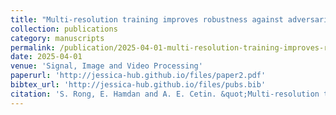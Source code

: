 ```yaml
---
title: "Multi-resolution training improves robustness against adversarial attacks"
collection: publications
category: manuscripts
permalink: /publication/2025-04-01-multi-resolution-training-improves-robustness-against-adversarial-attacks
date: 2025-04-01
venue: 'Signal, Image and Video Processing'
paperurl: 'http://jessica-hub.github.io/files/paper2.pdf'
bibtex_url: 'http://jessica-hub.github.io/files/pubs.bib'
citation: 'S. Rong, E. Hamdan and A. E. Cetin. &quot;Multi-resolution training improves robustness against adversarial attacks.&quot; <i>Signal, Image and Video Processing</i>, vol. 19, no. 6, 2025.'
---
```


